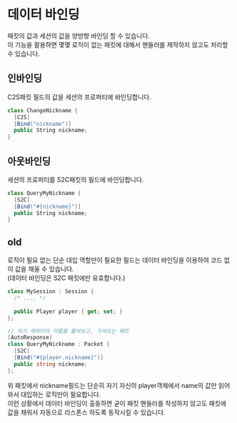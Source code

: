 데이터 바인딩
====

패킷의 값과 세션의 값을 양방향 바인딩 할 수 있습니다.<br>
이 기능을 활용하면 몇몇 로직이 없는 패킷에 대해서  핸들러를 제작하지 않고도 처리할 수 있습니다.

인바인딩
----
C2S패킷 필드의 값을 세션의 프로퍼티에 바인딩합니다.

```c#
class ChangeNickname {
  [C2S]
  [Bind("nickname")]
  public String nickname;
}
```

아웃바인딩
----
세션의 프로퍼티를 S2C패킷의 필드에 바인딩합니다.

```c#
class QueryMyNickname {
  [S2C]
  [Bind("#{nickname}")]
  public String nickname;
}
```

old
----
로직이 필요 없는 단순 대입 역할만이 필요한 필드는 데이터 바인딩을 이용하여 코드 없이 값을 채울 수 있습니다.<br>
(데이터 바인딩은 S2C 패킷에만 유효합니다.)

```c#
class MySession : Session {
  /* .... */
  
  public Player player { get; set; }
};
```
```c#
// 자기 캐릭터의 이름을 물어보고, 가져오는 패킷
[AutoResponse]
class QueryMyNickname : Packet {
  [S2C]
  [Bind("#{player.nickname}")]
  public string nickname;
};
```
위 패킷에서 nickname필드는 단순히 자기 자신의 player객체에서 name의 값만 읽어와서 대입하는 로직만이 필요합니다.<br>
이런 상황에서 데이터 바인딩이 출동하면 굳이 패킷 핸들러를 작성하지 않고도 패킷에 값을 채워서 자동으로 리스폰스 하도록 동작시킬 수 있습니다.

